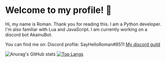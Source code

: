 # Welcome to my profile! 👋

Hi, my name is Roman. Thank you for reading this. I am a Python developer. I'm also familiar with Lua and JavaScript. I am currently working on a discord bot AkainuBot.

You can find me on:
Discord profile: SayHelloRoman#8511
[My discord guild](https://discord.gg/qTnRYSnTZR)

![Anurag's GitHub stats](https://github-readme-stats.vercel.app/api?username=SayHelloRoman&show_icons=true&include_all_commits=true)
[![Top Langs](https://github-readme-stats.vercel.app/api/top-langs/?username=SayHelloRoman&layout=compact&langs_count=8)](https://github.com/anuraghazra/github-readme-stats)
